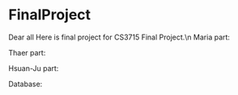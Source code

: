 # FinalProject
Dear all
Here is final project for CS3715 Final Project.\n
Maria part:

Thaer part:

Hsuan-Ju part:

Database:
